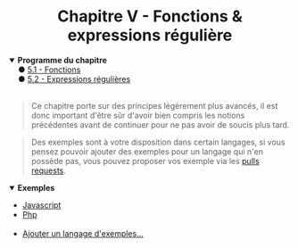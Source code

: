 <center><h1>Chapitre V - Fonctions & expressions régulière</h1></center>

<details open="open"><summary><b>Programme du chapitre</b></summary>
&nbsp;&nbsp;&nbsp;&nbsp;● <a href="./Functions.md" title="Variables">5.1 - Fonctions </a><br>
&nbsp;&nbsp;&nbsp;&nbsp;● <a href="./Regex.md" title="Constantes">5.2 - Expressions régulières </a>
</details>
<br>

> Ce chapitre porte sur des principes légèrement plus avancés, il est donc important d'être sûr d'avoir bien compris les notions précédentes avant de continuer pour ne pas avoir de soucis plus tard.

> Des exemples sont à votre disposition dans certain langages, si vous pensez pouvoir ajouter des exemples pour un langage qui n'en possède pas, vous pouvez proposer vos exemple via les [pulls requests](https://github.com/Skycel9/basics-course-of-programming/pulls).

<details open="open"><summary><b>Exemples</b></summary>
<ul>
    <li><a href="./Practice/Examples/Example_Js.md">Javascript</a></li>
    <li><a href="./Practice/Examples/Example_Php.md">Php</a></li>
    &nbsp;
    <li><a href="https://github.fr/Skycel9/basics-course-of-programming/pulls">Ajouter un langage d'exemples...</a></li>
</ul>
</details>